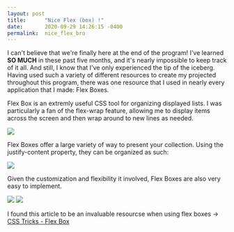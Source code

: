 ```yaml
---
layout: post
title:      "Nice Flex (box) !"
date:       2020-09-29 14:26:15 -0400
permalink:  nice_flex_bro
---
```



I can't believe that we're finally here at the end of the program! I've learned **SO MUCH** in these past five months, and it's nearly impossible to keep track of it all. And still, I know that I've only experienced the tip of the iceberg. Having used such a variety of different resources to create my projected throughout this program, there was one resource that I used in nearly every application that I made: Flex Boxes.

Flex Box is an extremly useful CSS tool for organizing displayed lists. I was particularly a fan of the flex-wrap feature, allowing me to display items across the screen and then wrap around to new lines as needed.

![](https://i.ibb.co/x5zbHpb/flex-wrap.png)

Flex Boxes offer a large variety of way to present your collection. Using the justify-content property, they can be organized as such: 

![](https://i.ibb.co/025QTvy/justify-content.png)

Given the customization and flexibility it involved, Flex Boxes are also very easy to implement. 

![](https://i.ibb.co/qjcGkxN/flex-box.png)
![](https://i.ibb.co/Ns5GGSn/flex-example.png)

I found this article to be an invaluable resourcse when using flex boxes -> [CSS Tricks - Flex Box](https://css-tricks.com/snippets/css/a-guide-to-flexbox/)
